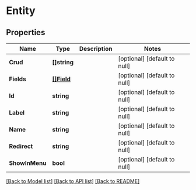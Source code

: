 # Entity

## Properties
Name | Type | Description | Notes
------------ | ------------- | ------------- | -------------
**Crud** | **[]string** |  | [optional] [default to null]
**Fields** | [**[]Field**](Field.md) |  | [optional] [default to null]
**Id** | **string** |  | [optional] [default to null]
**Label** | **string** |  | [optional] [default to null]
**Name** | **string** |  | [optional] [default to null]
**Redirect** | **string** |  | [optional] [default to null]
**ShowInMenu** | **bool** |  | [optional] [default to null]

[[Back to Model list]](../README.md#documentation-for-models) [[Back to API list]](../README.md#documentation-for-api-endpoints) [[Back to README]](../README.md)


